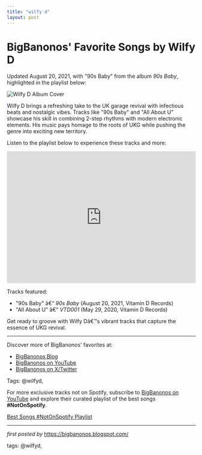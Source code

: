 ```yaml
---
title: "wilfy d"
layout: post
---
```

<div class="post-title"> <h1>BigBanonos' Favorite Songs by Wilfy D</h1>
</div>
<p>Updated August 20, 2021, with "90s Baby" from the album <i>90s Baby</i>, highlighted in the playlist below:</p>
<div class="post-image"> <img src="https://hashbrandnew.com/Artist/image-thumb__57855__large/0033069474_10.webp" alt="Wilfy D Album Cover">
</div>
<p>Wilfy D brings a refreshing take to the UK garage revival with infectious beats and nostalgic vibes. Tracks like "90s Baby" and "All About U" showcase his skill in combining 2-step rhythms with modern electronic elements. His music pays homage to the roots of UKG while pushing the genre into exciting new territory.</p>
<p>Listen to the playlist below to experience these tracks and more:</p>
<div class="spotify-embed"> <iframe src="https://open.spotify.com/embed/playlist/3iGKGaT3jdseZaZ0tcDAAl?utm_source=generator" width="100%" height="352" frameBorder="0" allowfullscreen="" allow="autoplay; clipboard-write; encrypted-media; fullscreen; picture-in-picture" loading="lazy"></iframe>
</div>
<p>Tracks featured:</p>
<ul> <li>"90s Baby" â€“ <i>90s Baby</i> (August 20, 2021, Vitamin D Records)</li> <li>"All About U" â€“ <i>VTD001</i> (May 29, 2020, Vitamin D Records)</li>
</ul>
<p>Get ready to groove with Wilfy Dâ€™s vibrant tracks that capture the essence of UKG revival.</p>
<hr>
<div class="post-footer"> <p>Discover more of BigBanonos' favorites at:</p> <ul> <li><a href="https://bigbanonos.blogspot.com/" target="_blank">BigBanonos Blog</a></li> <li><a href="https://www.youtube.com/@BigBanonos" target="_blank">BigBanonos on YouTube</a></li> <li><a href="https://x.com/bigbanonos" target="_blank">BigBanonos on X/Twitter</a></li> </ul>
</div>
<div class="post-tags"> Tags: @wilfyd,
</div>


<!--Subscribe and Playlist Links-->
<div>
    <p>For more exclusive tracks not on Spotify, subscribe to <a href="https://www.youtube.com/@BigBanonos" target="_blank">BigBanonos on YouTube</a> and explore their curated playlist of the best songs <strong>#NotOnSpotify</strong>.</p>
    <p><a href="https://www.youtube.com/playlist?list=PLtuNtuTatqI0kFahUCbtbfenC_ET5O_tr" target="_blank">Best Songs #NotOnSpotify Playlist<br /></a></p></div>

<hr />

<p><em>first posted by</em> <a href="https://bigbanonos.blogspot.com/" rel="noopener" target="_new">https://bigbanonos.blogspot.com/</a></p>

<p>tags: @wilfyd,</p>
